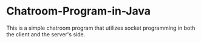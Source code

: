# Chatroom-Program-in-Java
This is a simple chatroom program that utilizes socket programming in both the client and the server's side.

